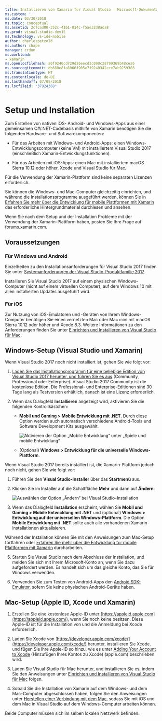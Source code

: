 ```yaml
---
title: Installieren von Xamarin für Visual Studio | Microsoft-Dokumentation
ms.custom: ''
ms.date: 03/30/2018
ms.topic: conceptual
ms.assetid: 2cfcad00-352c-4161-814c-f5ae32d8ada8
ms.prod: visual-studio-dev15
ms.technology: vs-ide-mobile
author: charlespetzold
ms.author: chape
manager: crdun
ms.workload:
- xamarin
ms.openlocfilehash: a0f9240cd729d26eecd3c098c28799369b48cea6
ms.sourcegitcommit: db680e8fa8066f905e7f9240342ece7ab9259308
ms.translationtype: HT
ms.contentlocale: de-DE
ms.lasthandoff: 07/09/2018
ms.locfileid: "37924368"
---
```

# <a name="setup-and-install"></a>Setup und Installation

Zum Erstellen von nativen iOS- Android- und Windows-Apps aus einer gemeinsamen C#/.NET-Codebasis mithilfe von Xamarin benötigen Sie die folgenden Hardware- und Softwarekomponenten:

-   Für das Arbeiten mit Windows- und Android-Apps: einen Windows-Entwicklungscomputer (keine VM) mit installiertem Visual Studio 2017 (einschließlich Xamarin-Entwicklungsfunktionen).

-   Für das Arbeiten mit iOS-Apps: einen Mac mit installiertem macOS Sierra 10.12 oder höher, Xcode und Visual Studio für Mac.

Für die Verwendung der Xamarin-Plattform sind keine separaten Lizenzen erforderlich.

Sie können die Windows- und Mac-Computer gleichzeitig einrichten, und während die Installationsprogramme ausgeführt werden, können Sie in [Erfahren Sie mehr über die Entwicklung für mobile Plattformen mit Xamarin](../cross-platform/learn-about-mobile-development-with-xamarin.md) das erforderliche Hintergrundmaterial durchlesen und ansehen.

Wenn Sie nach dem Setup und der Installation Probleme mit der Verwendung der Xamarin-Plattform haben, posten Sie Ihre Frage auf [forums.xamarin.com](http://forums.xamarin.com/).

<a name="prereq" />

## <a name="pre-requisites"></a>Voraussetzungen

###  <a name="for-targeting-windows-and-android"></a>Für Windows und Android

Einzelheiten zu den Installationsanforderungen für Visual Studio 2017 finden Sie unter [Systemanforderungen der Visual Studio-Produktfamilie 2017](/visualstudio/productinfo/vs2017-system-requirements-vs).

Installieren Sie Visual Studio 2017 auf einem physischen Windows-Computer (nicht auf einem virtuellen Computer), auf dem Windows 10 mit allen installierten Updates ausgeführt wird.

### <a name="for-targeting-ios"></a>Für iOS

Zur Nutzung von iOS-Emulatoren und -Geräten von Ihrem Windows-Computer benötigen Sie einen vernetzten Mac oder Mac mini mit macOS Sierra 10.12 oder höher und Xcode 8.3. Weitere Informationen zu den Anforderungen finden Sie unter [Einrichten und Installieren von Visual Studio für Mac](/visualstudio/mac/installation).

<a name="windows" />

##  <a name="windows-setup-visual-studio-and-xamarin"></a>Windows-Setup (Visual Studio und Xamarin)

Wenn Visual Studio 2017 noch nicht installiert ist, gehen Sie wie folgt vor:

1.  [Laden Sie das Installationsprogramm für eine beliebige Edition von Visual Studio 2017 herunter, und führen Sie es aus](https://visualstudio.microsoft.com/downloads/?utm_medium=microsoft&utm_source=docs.microsoft.com&utm_campaign=button+cta&utm_content=download+vs2017) (Community, Professional oder Enterprise). Visual Studio 2017 Community ist die kostenlose Edition. Die Professional- und Enterprise-Editionen sind 30 Tage lang als Testversion erhältlich, danach ist eine Lizenz erforderlich.

2.  Wenn das Dialogfeld **Installieren** angezeigt wird, aktivieren Sie die folgenden Kontrollkästchen:

    - **Mobil und Gaming > Mobile Entwicklung mit .NET**. Durch diese Option werden auch automatisch verschiedene Android-Tools und Software Development Kits ausgewählt.

        ![Aktivieren der Option „Mobile Entwicklung“ unter „Spiele und mobile Entwicklung“](../cross-platform/media/cross-plat-xamarin-setup-2a.png "Plattformübergreifendes Xamarin-Setup 2")

    - (Optional) **Windows > Entwicklung für die universelle Windows-Plattform**.

Wenn Visual Studio 2017 bereits installiert ist, die Xamarin-Plattform jedoch noch nicht, gehen Sie wie folgt vor:

1. Führen Sie den **Visual Studio-Installer** über das **Startmenü** aus.

2.  Klicken Sie im Installer auf die Schaltfläche **Mehr** und dann auf **Ändern**:

    ![Auswählen der Option „Ändern“ bei Visual Studio-Installation](../cross-platform/media/cross-plat-xamarin-setup-1a.png "Plattformübergreifendes Xamarin-Setup 1")

3.  Wenn das Dialogfeld **Installation** erscheint, wählen Sie **Mobil und Gaming > Mobile Entwicklung mit .NET** und (optional) **Windows > Entwicklung auf der universellen Windows-Plattform**. Die Option **Mobile Entwicklung mit .NET** sollte auch alle vorhandenen Xamarin-Installationen aktualisieren.

Während der Installation können Sie mit den Anweisungen zum Mac-Setup fortfahren oder [Erfahren Sie mehr über die Entwicklung für mobile Plattformen mit Xamarin](../cross-platform/learn-about-mobile-development-with-xamarin.md) durcharbeiten.

5.  Starten Sie Visual Studio nach dem Abschluss der Installation, und melden Sie sich mit Ihrem Microsoft-Konto an, wenn Sie dazu aufgefordert werden. Es handelt sich um das gleiche Konto, das Sie für Windows verwenden.

6.  Verwenden Sie zum Testen von Android-Apps den [Android SDK-Emulator](/xamarin/android/get-started/installation/android-emulator/), sofern Sie keine physischen Android-Geräte haben.

<a name="mac" />

##  <a name="mac-setup-apple-id-xcode-and-xamarin"></a>Mac-Setup (Apple ID, Xcode und Xamarin)

1.  Erstellen Sie eine kostenlose Apple-ID unter [https://appleid.apple.com](https://appleid.apple.com/), wenn Sie noch keine besitzen. Diese Apple-ID ist für die Installation von und die Anmeldung bei Xcode erforderlich.

2.  Laden Sie Xcode von [https://developer.apple.com/xcode/](https://developer.apple.com/xcode/) herunter, installieren Sie Xcode, und fügen Sie Ihre Apple-ID so hinzu, wie es unter [Adding Your Account to Xcode](https://developer.apple.com/library/content/documentation/IDEs/Conceptual/AppStoreDistributionTutorial/AddingYourAccounttoXcode/AddingYourAccounttoXcode.html#//apple_ref/doc/uid/TP40013839-CH40-SW1) (Hinzufügen Ihres Kontos zu Xcode) (apple.com) beschrieben wird.

3.  Laden Sie Visual Studio für Mac herunter, und installieren Sie es, indem Sie den Anweisungen unter [Einrichten und Installieren von Visual Studio für Mac](/visualstudio/mac/installation) folgen.

4.  Sobald Sie die Installation von Xamarin auf dem Windows- und dem Mac-Computer abgeschlossen haben, folgen Sie den Anweisungen unter [Herstellen einer Verbindung mit dem Mac](/xamarin/ios/get-started/installation/windows/connecting-to-mac/), sodass Sie mit iOS und dem Mac in Visual Studio auf dem Windows-Computer arbeiten können.

Beide Computer müssen sich im selben lokalen Netzwerk befinden.
